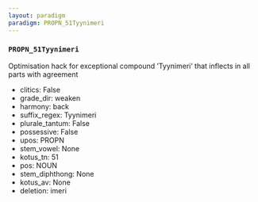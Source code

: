 ```yaml
---
layout: paradigm
paradigm: PROPN_51Tyynimeri
---
```

### ` PROPN_51Tyynimeri `

Optimisation hack for exceptional compound ’Tyynimeri’ that inflects in all parts with agreement
* clitics: False
* grade_dir: weaken
* harmony: back
* suffix_regex: Tyynimeri
* plurale_tantum: False
* possessive: False
* upos: PROPN
* stem_vowel: None
* kotus_tn: 51
* pos: NOUN
* stem_diphthong: None
* kotus_av: None
* deletion: imeri

